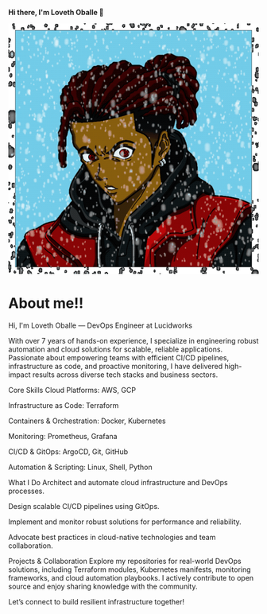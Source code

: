**Hi there, I'm **Loveth Oballe** 👋**


![](/images/myFile.gif)


# About me!!
Hi, I'm Loveth Oballe — DevOps Engineer at Lucidworks

With over 7 years of hands-on experience, I specialize in engineering robust automation and cloud solutions for scalable, reliable applications. Passionate about empowering teams with efficient CI/CD pipelines, infrastructure as code, and proactive monitoring, I have delivered high-impact results across diverse tech stacks and business sectors.

Core Skills
Cloud Platforms: AWS, GCP

Infrastructure as Code: Terraform

Containers & Orchestration: Docker, Kubernetes

Monitoring: Prometheus, Grafana

CI/CD & GitOps: ArgoCD, Git, GitHub

Automation & Scripting: Linux, Shell, Python

What I Do
Architect and automate cloud infrastructure and DevOps processes.

Design scalable CI/CD pipelines using GitOps.

Implement and monitor robust solutions for performance and reliability.

Advocate best practices in cloud-native technologies and team collaboration.

Projects & Collaboration
Explore my repositories for real-world DevOps solutions, including Terraform modules, Kubernetes manifests, monitoring frameworks, and cloud automation playbooks. I actively contribute to open source and enjoy sharing knowledge with the community.

Let’s connect to build resilient infrastructure together!

